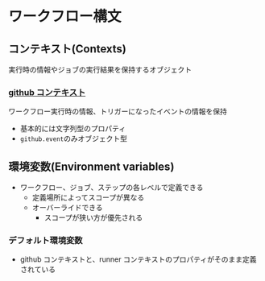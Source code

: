 # ワークフロー構文

## コンテキスト(Contexts)

実行時の情報やジョブの実行結果を保持するオブジェクト

### [github コンテキスト](https://docs.github.com/ja/actions/learn-github-actions/contexts#github-context)

ワークフロー実行時の情報、トリガーになったイベントの情報を保持

- 基本的には文字列型のプロパティ
- `github.event`のみオブジェクト型

## 環境変数(Environment variables)

- ワークフロー、ジョブ、ステップの各レベルで定義できる
  - 定義場所によってスコープが異なる
  - オーバーライドできる
    - スコープが狭い方が優先される

### デフォルト環境変数

- github コンテキストと、runner コンテキストのプロパティがそのまま定義されている
